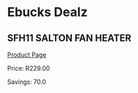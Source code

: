 
# Ebucks Dealz
## SFH11 SALTON FAN HEATER
[Product Page](https://www.ebucks.com/web/shop/productSelected.do?prodId=1155066876&catId=1157551316)

Price: R229.00

Savings: 70.0


	